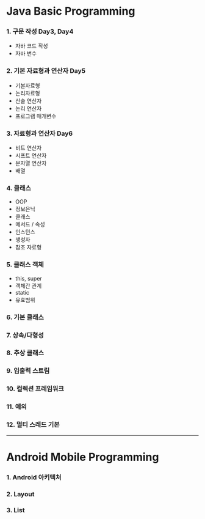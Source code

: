 # Java Basic Programming

### 1. 구문 작성 Day3, Day4

 - 자바 코드 작성
 - 자바 변수

### 2. 기본 자료형과 연산자 Day5

 - 기본자료형
 - 논리자료형
 - 산술 연산자
 - 논리 연산자
 - 프로그램 매개변수

### 3. 자료형과 연산자 Day6

 - 비트 연산자
 - 시프트 연산자
 - 문자열 연산자
 - 배열

### 4. 클래스

 - OOP
 - 정보은닉
 - 클래스
 - 메서드 / 속성
 - 인스턴스
 - 생성자
 - 참조 자료형

### 5. 클래스 객체

  - this, super
  - 객체간 관계
  - static
  - 유효범위


### 6. 기본 클래스

### 7. 상속/다형성

### 8. 추상 클래스

### 9. 입출력 스트림

### 10. 컬렉션 프레임워크

### 11. 예외

### 12. 멀티 스레드 기본

---

# Android Mobile Programming

### 1. Android 아키텍처

### 2. Layout

### 3. List


